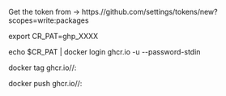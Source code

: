 Get the token from -> https.//github.com/settings/tokens/new?scopes=write:packages



export CR_PAT=ghp_XXXX

echo $CR_PAT | docker login ghcr.io -u <user-name> --password-stdin


docker tag <local-docker-image> ghcr.io/<user-name>/<image-name>:<version>

docker push  ghcr.io/<user-name>/<image-name>:<version>